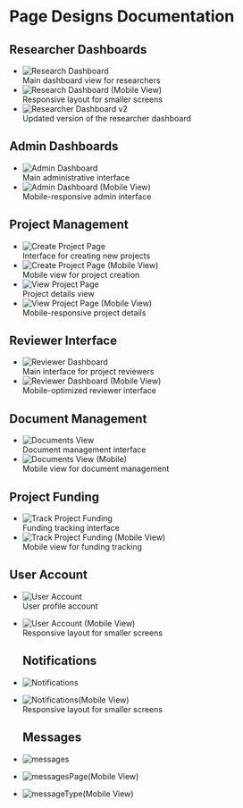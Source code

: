 # Page Designs Documentation

## Researcher Dashboards
- ![Research Dashboard](./images/researchDashboard.png)  
  Main dashboard view for researchers
- ![Research Dashboard (Mobile View)](./images/researchDashboardSmallScreen.png)  
  Responsive layout for smaller screens
- ![Researcher Dashboard v2](./images/researcherDashboardv2.png)  
  Updated version of the researcher dashboard

## Admin Dashboards
- ![Admin Dashboard](./images/adminDashboard.png)  
  Main administrative interface
- ![Admin Dashboard (Mobile View)](./images/adminDashboardSmallScreen.png)  
  Mobile-responsive admin interface

## Project Management
- ![Create Project Page](./images/createProjectPage.png)  
  Interface for creating new projects
- ![Create Project Page (Mobile View)](./images/createProjectPageSmallScreen.png)  
  Mobile view for project creation
- ![View Project Page](./images/viewProjectPage.png)  
  Project details view
- ![View Project Page (Mobile View)](./images/viewProjectPageSmallScreen.png)  
  Mobile-responsive project details

## Reviewer Interface
- ![Reviewer Dashboard](./images/reviewerDashboard.png)  
  Main interface for project reviewers
- ![Reviewer Dashboard (Mobile View)](./images/reviewerDashboardSmallScreen.png)  
  Mobile-optimized reviewer interface

## Document Management
- ![Documents View](./images/documents.png)  
  Document management interface
- ![Documents View (Mobile)](./images/documentsSmallScreen.png)  
  Mobile view for document management

## Project Funding
- ![Track Project Funding](./images/trackProjectFundingPage.png)  
  Funding tracking interface
- ![Track Project Funding (Mobile View)](./images/trackProjectFundingPageSmallScreen.png)  
  Mobile view for funding tracking

## User Account
- ![User Account](./images/MyProfile.png)  
  User profile account
- ![User Account (Mobile View)](./images/MyProfile-smallScreen.png)  
  Responsive layout for smaller screens

  ## Notifications
- ![Notifications](./images/Notifications2.png) 
- ![Notifications(Mobile View)](./images/Notifications-smallScreen.png)  
  Responsive layout for smaller screens

  ## Messages
- ![messages](./images/Messages.png) 
- ![messagesPage(Mobile View)](./images/messagesPage-smallScreen.png)  
- ![messageType(Mobile View)](./images/messageType-smallScreen.png) 

